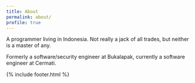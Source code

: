 ```yaml
---
title: About
permalink: about/
profile: true
---
```


A programmer living in Indonesia. Not really a jack of all trades, but neither is a master of any.

Formerly a software/security engineer at Bukalapak, currently a software engineer at Cermati.

{% include footer.html %}
